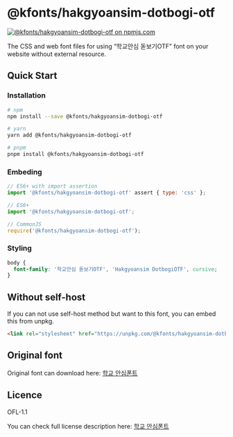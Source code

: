 # @kfonts/hakgyoansim-dotbogi-otf

[![@kfonts/hakgyoansim-dotbogi-otf on npmjs.com](https://img.shields.io/npm/v/%40kfonts%2Fhakgyoansim-dotbogi-otf)](https://www.npmjs.com/package/@kfonts/hakgyoansim-dotbogi-otf)

The CSS and web font files for using &OpenCurlyDoubleQuote;학교안심 돋보기OTF&CloseCurlyDoubleQuote; font on your website without external resource.

## Quick Start

### Installation

```sh
# npm
npm install --save @kfonts/hakgyoansim-dotbogi-otf

# yarn
yarn add @kfonts/hakgyoansim-dotbogi-otf

# pnpm
pnpm install @kfonts/hakgyoansim-dotbogi-otf
```

### Embeding

```js
// ES6+ with import assertion
import '@kfonts/hakgyoansim-dotbogi-otf' assert { type: 'css' };

// ES6+
import '@kfonts/hakgyoansim-dotbogi-otf';

// CommonJS
require('@kfonts/hakgyoansim-dotbogi-otf');
```

### Styling

```css
body {
  font-family: '학교안심 돋보기OTF', 'Hakgyoansim DotbogiOTF', cursive;
}
```

## Without self-host

If you can not use self-host method but want to this font, you can embed this from unpkg.

```html
<link rel="stylesheet" href="https://unpkg.com/@kfonts/hakgyoansim-dotbogi-otf/index.css" />
```

## Original font

Original font can download here: [학교 안심폰트](https://copyright.keris.or.kr/wft/fntDwnld)

## Licence

OFL-1.1

You can check full license description here: [학교 안심폰트](https://copyright.keris.or.kr/wft/fntDwnld)
